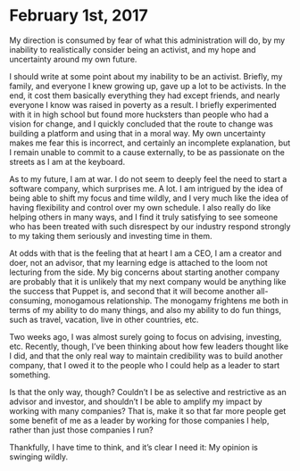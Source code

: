 # February 1st, 2017
My direction is consumed by fear of what this administration will do, by my inability to realistically consider being an activist, and my hope and uncertainty around my own future.

I should write at some point about my inability to be an activist. Briefly, my family, and everyone I knew growing up, gave up a lot to be activists. In the end, it cost them basically everything they had except friends, and nearly everyone I know was raised in poverty as a result. I briefly experimented with it in high school but found more hucksters than people who had a vision for change, and I quickly concluded that the route to change was building a platform and using that in a moral way. My own uncertainty makes me fear this is incorrect, and certainly an incomplete explanation, but I remain unable to commit to a cause externally, to be as passionate on the streets as I am at the keyboard.

As to my future, I am at war. I do not seem to deeply feel the need to start a software company, which surprises me. A lot. I am intrigued by the idea of being able to shift my focus and time wildly, and I very much like the idea of having flexibility and control over my own schedule. I also really do like helping others in many ways, and I find it truly satisfying to see someone who has been treated with such disrespect by our industry respond strongly to my taking them seriously and investing time in them.

At odds with that is the feeling that at heart I am a CEO, I am a creator and doer, not an advisor, that my learning edge is attached to the loom not lecturing from the side. My big concerns about starting another company are probably that it is unlikely that my next company would be anything like the success that Puppet is, and second that it will become another all-consuming, monogamous relationship. The monogamy frightens me both in terms of my ability to do many things, and also my ability to do fun things, such as travel, vacation, live in other countries, etc.

Two weeks ago, I was almost surely going to focus on advising, investing, etc. Recently, though, I’ve been thinking about how few leaders thought like I did, and that the only real way to maintain credibility was to build another company, that I owed it to the people who I could help as a leader to start something.

Is that the only way, though? Couldn’t I be as selective and restrictive as an advisor and investor, and shouldn’t I be able to amplify my impact by working with many companies? That is, make it so that far more people get some benefit of me as a leader by working for those companies I help, rather than just those companies I run?

Thankfully, I have time to think, and it’s clear I need it: My opinion is swinging wildly.